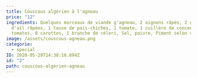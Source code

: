 ```yaml
---
title: Couscous algérien à l'agneau
price: "12"
ingredients: Quelques morceaux de viande g'agneau, 2 oignons râpés, 2 gousses
  d'ail râpées, 1 tasse de pois-chiches, 1 tomate, 1 cuillère de concentré de
  tomates, 8 carottes, 1 branche de céleri, Sel, poivre, Piment selon votre goût
image: /assets/couscous-agneau.png
categorie:
  - special
ID: 2020-05-29T14:38:18.894Z
id: "2"
path: couscous-algerien-agneau
---
```


